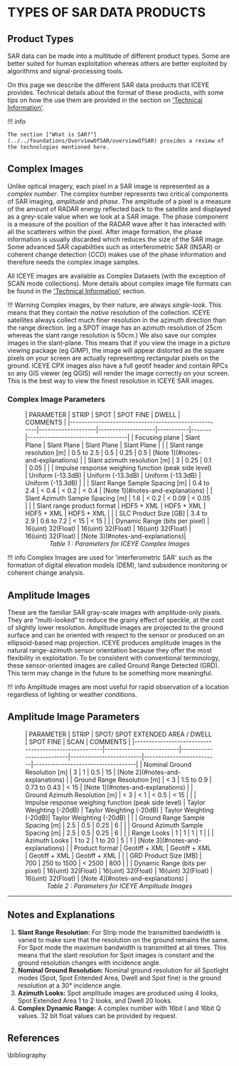# TYPES OF SAR DATA PRODUCTS

## Product Types

SAR data can be made into a multitude of different product types. Some are better suited for human exploitation whereas others are better exploited by algorithms and signal-processing tools.

On this page we describe the different SAR data products that ICEYE provides. Technical details about the format of these products, with some tips on how the use them are provided in the section on ['Technical Information'](../../productFormats/introduction).

!!! info

    The section ["What is SAR?"](../../foundations/OverviewOfSAR/overviewOfSAR) provides a review of the technologies mentioned here. 

<!---
There are three different *levels* of SAR data product:

* RAW RADAR Data
* Single Look Complex imagery
* Multi-looked amplitude imagery
* Orthorectified imagery
-->

<!-- ## RAW RADAR Data -->
<!-- Each satellite transmits many pulses per second (between 2 and 7 thousand) and then listens to their reflections from the Earth's surface. The recorded reflected data forms the basic ingredients of every SAR image. This data is downloaded to the ground and passed through one of ICEYE's image formation processors where it is converted into a SAR image. -->
<!---->
<!-- The image formation processing performed on the raw data can be implemented in many different ways in the same way that a cake can be made from raw ingredients using many different recipes. We try to process the images in a way that is useful to the largest number of customers. If the standard processing is not quite what you want, you have two options: the first is to discuss your needs with our Cusomer Operations and Satellite Planning team who will get the SAR Engineers involved to see how we can help. The second option is to request the RAW SAR pulse data and pass this through your own SAR image formation processor. We provide this data in the US Government sponsored, sensor-agnostic format called 'Compensated Phase History Data' (CPHD).  -->
<!---->
<!-- !!! info -->
<!--     CPHD is particularly useful for governments - especially if they process SAR imagery from other vendors in addition to ICEYE. Controlling how the image is produced allows the images to be precisely compared and combined. It also allows a level of data assurance for the government as the integrity of the individual SAR pulses echoes can be validated. -->


## Complex Images

Unlike optical imagery, each pixel in a SAR image is represented as a *complex number*. The complex number represents two critical components of SAR imaging, *amplitude* and *phase*. The amplitude of a pixel is a measure of the amount of RADAR energy reflected back to the satellite and displayed as a grey-scale value when we look at a SAR image. The phase component is a measure of the position of the RADAR wave after it has interacted with all the scatterers within the pixel. After image formation, the phase information is usually discarded which reduces the size of the SAR image. Some advanced SAR capabilities such as interferometric SAR (INSAR) or coherent change detection (CCD) makes use of the phase information and therefore needs the complex image samples.

All ICEYE images are available as Complex Datasets (with the exception of SCAN mode collections). More details about complex image file formats can be found in the ['Technical Information'](../../productFormats/slc) section.

<!---
<span style="color:darkred">[TODO] make animation showing the nature of a complex image </span>.


### IQ Image Format
The conventional way of storing complex imagery is know as the *IQ Format*. In this format, each pixel is stored as two values, one called '*I*' (standing for 'In-phase') and one called '*Q*' (standing for 'Quadrature'). Because the format does not directly store the amplitude imformation, then a conversion must be made to view the image. Being a well understood standard however, there are many tools, often open-source, that can be used to help with IQ image operations. (eg SNAP[@snap]).

### CPX Image Format
In order to make the complex data more accessible to users, ICEYE has developed a new file format called '**CPX**'. Unlike the *IQ* format, which requires specialist tools to view the information, the CPX format uses a regular geoTiff container so the image can be viewed by normal (and geospatial) image viewers. The file contains two bands; the first contains the amplitude data of the scene (so that anyone openining the file will be able to recognise that it is a SAR image). The second band contains the phase information that can be exploited in the usual way.
-->

!!! Warning 
    Complex images, by their nature, are always *single-look*. This means that they contain the *native* resolution of the collection. ICEYE satellites always collect much finer resolution in the azimuth direction than the range direction. (eg a SPOT image has an azimuth resolution of 25cm whereas the slant range resolution is 50cm.) We also save our complex images in the slant-plane. This means that if you view the image in a picture viewing package (eg GIMP), the image will appear distorted as the square pixels on your screen are actually representing rectangular pixels on the ground. ICEYE CPX images also have a full geotif header and contain RPCs so any GIS viewer (eg QGIS) will render the image correctly on your screen. This is the best way to  view the finest resolution in ICEYE SAR images.

### Complex Image Parameters
<figure markdown>
| PARAMETER                                            | STRIP              | SPOT               | SPOT FINE | DWELL | COMMENTS                          |
|------------------------------------------------------|--------------------|--------------------|-----------|-------|-----------------------------------|
| Focusing plane                                       |  Slant Plane       | Slant Plane        | Slant Plane | Slant Plane |                           |
| Slant range resolution [m]                           | 0.5 to 2.5         | 0.5                | 0.25 | 0.5 | [Note 1](#notes-and-explanations) |
| Slant azimuth resolution [m]                         | 3                  | 0.25               | 0.1 | 0.05 |                           |
| Impulse response weighing function (peak side level) | Uniform (-13.3dB)  | Uniform (-13.3dB)  | Uniform (-13.3dB) | Uniform (-13.3dB) |                                  |
| Slant Range Sample Spacing [m]                       | 0.4 to 2.4         | < 0.4              | < 0.2 | < 0.4 | [Note 1](#notes-and-explanations) | 
| Slant Azimuth Sample Spacing [m]                     | 1.6                | < 0.2              | < 0.09 | < 0.05 |                             |
| Slant range product format                           | HDF5 + XML         | HDF5 + XML         | HDF5 + XML | HDF5 + XML |                                  |
| SLC Product Size [GB]                                | 3.4 to 2.9         | 0.6 to 7.2         |  < 15  | < 15 |                                |
| Dynamic Range (bits per pixel)                       | 16(uint) 32(Float) | 16(uint) 32(Float) | 16(uint) 32(Float)  | 16(uint) 32(Float) | [Note 3](#notes-and-explanations)| 
<figcaption align = "center"><em>Table 1 : Parameters for ICEYE Complex Images</em></figcaption>
</figure>

<!---
## Multi-looked Amplitude Images

Once the complex SAR image has been formed, additional processing is applied to make it as useful as possible for human exploitation. The image is first *mult

<span style="color:darkred">[TODO] make animation showing multi-looking. </span>.


## Orthorectified imagery

SAR complex images contain pixels that have both amplitude and phase values. They are produced at full resolution and are projected in the inclined direction of illumination, called the slant plane. Since complex images retain phase information, they can be used to produce numerous SAR products like coherent change images and precise surface motion measurements.
-->

!!! info
    Complex Images are used for 'interferometric SAR' such as the formation of digital elevation models (DEM), land subsidence monitoring or coherent change analysis.

## Amplitude Images

These are the familiar SAR gray-scale images with amplitude-only pixels. They are “multi-looked” to reduce the grainy effect of speckle, at the cost of slightly lower resolution. Amplitude images are projected to the ground surface and can be oriented with respect to the sensor or produced on an ellipsoid-based map projection. ICEYE produces amplitude images in the natural range-azimuth sensor orientation because they offer the most flexibility in exploitation. To be consistent with conventional terminology, these sensor-oriented images are called Ground Range Detected (GRD). This term may change in the future to be something more meaningful.

!!! info
    Amplitude images are most useful for rapid observation of a location regardless of lighting or weather conditions.



## Amplitude Image Parameters
<figure markdown>
| PARAMETER                                            | STRIP                    | SPOT/ SPOT EXTENDED AREA / DWELL                     | SPOT FINE               | SCAN                     | COMMENTS                           |
|------------------------------------------------------|--------------------------|--------------------------|-------------------------|--------------------------|------------------------------------|
| Nominal Ground Resolution [m]                          | 3                      | 1               | 0.5             | 15                     |  [Note 2](#notes-and-explanations) |
| Ground Range Resolution [m]                          | < 3                      | 1.5 to 0.9               | 0.73 to 0.43            | < 15                     |  [Note 1](#notes-and-explanations) |
| Ground Azimuth Resolution [m]                        | < 3                      | < 1                      | < 0.5                   | < 15                     |                                    |
| Impulse response weighing function (peak side level) | Taylor Weighting (-20dB) | Taylor Weighting (-20dB) | Taylor Weighting (-20dB)| Taylor Weighting (-20dB) |                                    |
| Ground Range Sample Spacing [m]                      | 2.5                      | 0.5                      | 0.25                    | 6                        |                                    |
| Ground Azimuth Sample Spacing [m]                    | 2.5                      | 0.5                      | 0.25                    | 6                        |                                    |
| Range Looks                                          | 1                        | 1                        | 1                       | 1                        |                                    |
| Azimuth Looks                                        | 1 to 2                   | 1 to 20                  | 5                       |  1                        |     [Note 3](#notes-and-explanations)                               |
| Product format                                       | Geotiff + XML            | Geotiff + XML            | Geotiff + XML           | Geotiff + XML            |                                    |
| GRD Product Size [MB]                                | 700                      | 250 to 1500                     | < 2500                  | 800                      |                                    |
| Dynamic Range (bits per pixel)                       | 16(uint) 32(Float)       | 16(uint) 32(Float)       | 16(uint) 32(Float)      | 16(uint) 32(Float)       | [Note 4](#notes-and-explanations) |
<figcaption align = "center"><em>Table 2 : Parameters for ICEYE Amplitude Images</em></figcaption>
</figure>

-----

## Notes and Explanations
1. **Slant Range Resolution:** For Strip mode the transmitted bandwidth is varied to make sure that the resolution on the ground remains the same. For Spot mode the maximum bandwidth is transmitted at all times. This means that the slant resolution for Spot images is constant and the ground resolution changes with incidence angle.
2. **Nominal Ground Resolution:**  Nominal ground resolution for all Spotlight modes (Spot, Spot Entended Area, Dwell and Spot fine) is the ground resolution at a 30° incidence angle. 
3. **Azimuth Looks:** Spot amplitude images are produced using 4 looks, Spot Extended Area 1 to 2 looks, and Dwell 20 looks.
4. **Complex Dynamic Range:** A complex number with 16bit I and 16bit Q values. 32 bit float values can be provided by request.


## References
\bibliography
